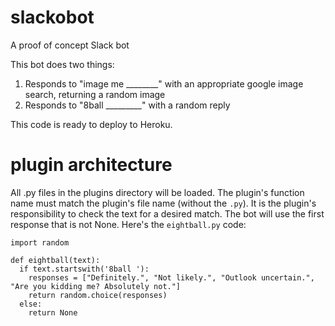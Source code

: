 slackobot
=========

A proof of concept Slack bot

This bot does two things:

1. Responds to "image me ________" with an appropriate google image search, returning a random image
1. Responds to "8ball _________" with a random reply

This code is ready to deploy to Heroku.

# plugin architecture

All .py files in the plugins directory will be loaded. The plugin's function name must match the plugin's file name (without the `.py`). It is the plugin's responsibility to check the text for a desired match. The bot will use the first response that is not None. Here's the `eightball.py` code:

    import random

    def eightball(text):
      if text.startswith('8ball '):
        responses = ["Definitely.", "Not likely.", "Outlook uncertain.", "Are you kidding me? Absolutely not."]
        return random.choice(responses)
      else:
        return None
